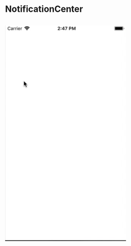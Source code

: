 # NotificationCenter

<br><img height="700" src="https://github.com/vshalvaghasiya/NotificationCenter/blob/master/ezgif.com-video-to-gif.gif">
</br>

